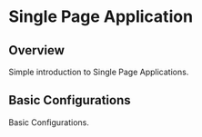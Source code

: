 # Single Page Application

## Overview
Simple introduction to Single Page Applications.

## Basic Configurations
Basic Configurations.